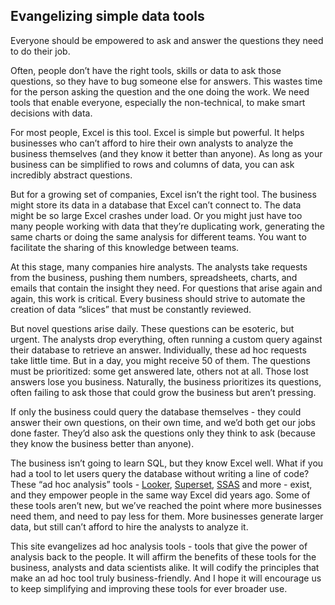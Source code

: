 ## Evangelizing simple data tools

Everyone should be empowered to ask and answer the questions they need to do their job. 

Often, people don’t have the right tools, skills or data to ask those questions, so they have to bug someone else for answers. This wastes time for the person asking the question and the one doing the work. We need tools that enable everyone, especially the non-technical, to make smart decisions with data.

For most people, Excel is this tool. Excel is simple but powerful. It helps businesses who can’t afford to hire their own analysts to analyze the business themselves (and they know it better than anyone). As long as your business can be simplified to rows and columns of data, you can ask incredibly abstract questions.

But for a growing set of companies, Excel isn’t the right tool. The business might store its data in a database that Excel can’t connect to. The data might be so large Excel crashes under load. Or you might just have too many people working with data that they’re duplicating work, generating the same charts or doing the same analysis for different teams. You want to facilitate the sharing of this knowledge between teams.

At this stage, many companies hire analysts. The analysts take requests from the business, pushing them numbers, spreadsheets, charts, and emails that contain the insight they need. For questions that arise again and again, this work is critical. Every business should strive to automate the creation of data “slices” that must be constantly reviewed.

But novel questions arise daily. These questions can be esoteric, but urgent. The analysts drop everything, often running a custom query against their database to retrieve an answer. Individually, these ad hoc requests take little time. But in a day, you might receive 50 of them. The questions must be prioritized: some get answered late, others not at all. Those lost answers lose you business. Naturally, the business prioritizes its questions, often failing to ask those that could grow the business but aren’t pressing.

If only the business could query the database themselves - they could answer their own questions, on their own time, and we’d both get our jobs done faster. They’d also ask the questions only they think to ask (because they know the business better than anyone).

The business isn’t going to learn SQL, but they know Excel well. What if you had a tool to let users query the database without writing a line of code? These “ad hoc analysis” tools - [Looker](https://looker.com/), [Superset](http://airbnb.io/superset/), [SSAS](https://en.wikipedia.org/wiki/Microsoft_Analysis_Services) and more - exist, and they empower people in the same way Excel did years ago. Some of these tools aren’t new, but we’ve reached the point where more businesses need them, and need to pay less for them. More businesses generate larger data, but still can’t afford to hire the analysts to analyze it.

This site evangelizes ad hoc analysis tools - tools that give the power of analysis back to the people. It will affirm the benefits of these tools for the business, analysts and data scientists alike. It will codify the principles that make an ad hoc tool truly business-friendly. And I hope it will encourage us to keep simplifying and improving these tools for ever broader use.
